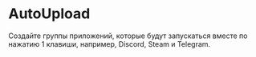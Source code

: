 # AutoUpload

Создайте группы приложений, которые будут запускаться вместе по нажатию 1 клавиши, например, Discord, Steam и Telegram.
